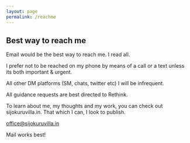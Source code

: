 ```yaml
---
layout: page
permalink: /reachme
---
```


## Best way to reach me

Email would be the best way to reach me. I read all. 

I prefer not to be reached on my phone by means of a call or a text unless its both important & urgent. 

All other DM platforms (SM, chats, twitter etc) I will be infrequent. 

All guidance requests are best directed to Rethink. 

To learn about me, my thoughts and my work, you can check out sijokuruvilla.in. That which I can, I look to publish. 

office@sijokuruvilla.in

Mail works best!



